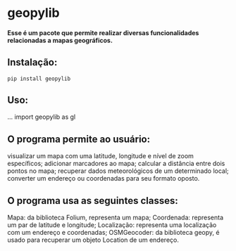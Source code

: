 geopylib
==============

#### Esse é um pacote que permite realizar diversas funcionalidades relacionadas a mapas geográficos.

## Instalação:
    pip install geopylib

## Uso:

...
import geopylib as gl

## O programa permite ao usuário:

visualizar um mapa com uma latitude, longitude e nível de zoom específicos;
adicionar marcadores ao mapa;
calcular a distância entre dois pontos no mapa;
recuperar dados meteorológicos de um determinado local;
converter um endereço ou coordenadas para seu formato oposto.

## O programa usa as seguintes classes:

Mapa: da biblioteca Folium, representa um mapa;
Coordenada: representa um par de latitude e longitude;
Localização: representa uma localização com um endereço e coordenadas;
OSMGeocoder: da biblioteca geopy, é usado para recuperar um objeto Location de um endereço.